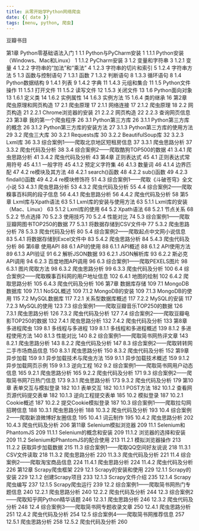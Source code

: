 ```yaml
---
title: 从零开始学Python网络爬虫
date: {{ date }}
tags: [menu, python, 爬虫]
---
```

豆瓣书目
<!-- more -->
第1章 Python零基础语法入门 1
1.1 Python与PyCharm安装 1
1.1.1 Python安装（Windows、Mac和Linux） 1
1.1.2 PyCharm安装 3
1.2 变量和字符串 3
1.2.1 变量 4
1.2.2 字符串的“加法”和“乘法” 4
1.2.3 字符串的切片和索引 5
1.2.4 字符串方法 5
1.3 函数与控制语句 7
1.3.1 函数 7
1.3.2 判断语句 8
1.3.3 循环语句 8
1.4 Python数据结构 9
1.4.1 列表 9
1.4.2 字典 11
1.4.3 元组和集合 11
1.5 Python文件操作 11
1.5.1 打开文件 11
1.5.2 读写文件 12
1.5.3 关闭文件 13
1.6 Python面向对象 13
1.6.1 定义类 14
1.6.2 实例属性 14
1.6.3 实例方法 15
1.6.4 类的继承 16
第2章 爬虫原理和网页构造 17
2.1 爬虫原理 17
2.1.1 网络连接 17
2.1.2 爬虫原理 18
2.2 网页构造 21
2.2.1 Chrome浏览器的安装 21
2.2.2 网页构造 22
2.2.3 查询网页信息 23
第3章 我的第一个爬虫程序 26
3.1 Python第三方库 26
3.1.1 Python第三方库的概念 26
3.1.2 Python第三方库的安装方法 27
3.1.3 Python第三方库的使用方法 29
3.2 爬虫三大库 30
3.2.1 Requests库 30
3.2.2 BeautifulSoup库 32
3.2.3 Lxml库 36
3.3 综合案例1——爬取北京地区短租房信息 37
3.3.1 爬虫思路分析 37
3.3.2 爬虫代码及分析 38
3.4 综合案例2——爬取酷狗TOP500的数据 41
3.4.1 爬虫思路分析 41
3.4.2 爬虫代码及分析 43
第4章 正则表达式 45
4.1 正则表达式常用符号 45
4.1.1 一般字符 45
4.1.2 预定义字符集 46
4.1.3 数量词 46
4.1.4 边界匹配 47
4.2 re模块及其方法 48
4.2.1 search()函数 48
4.2.2 sub()函数 49
4.2.3 findall()函数 49
4.2.4 re模块修饰符 51
4.3 综合案例1——爬取《斗破苍穹》全文小说 53
4.3.1 爬虫思路分析 53
4.3.2 爬虫代码及分析 55
4.4 综合案例2——爬取糗事百科网的段子信息 56
4.4.1 爬虫思路分析 56
4.4.2 爬虫代码及分析 58
第5章 Lxml库与Xpath语法 63
5.1 Lxml库的安装与使用方法 63
5.1.1 Lxml库的安装（Mac、Linux） 63
5.1.2 Lxml库的使用 64
5.2 Xpath语法 68
5.2.1 节点关系 68
5.2.2 节点选择 70
5.2.3 使用技巧 70
5.2.4 性能对比 74
5.3 综合案例1——爬取豆瓣网图书TOP250的数据 77
5.3.1 将数据存储到CSV文件中 77
5.3.2 爬虫思路分析 78
5.3.3 爬虫代码及分析 80
5.4 综合案例2——爬取起点中文网小说信息 83
5.4.1 将数据存储到Excel文件中 83
5.4.2 爬虫思路分析 84
5.4.3 爬虫代码及分析 86
第6章 使用API 88
6.1 API的使用 88
6.1.1 API概述 88
6.1.2 API使用方法 89
6.1.3 API验证 91
6.2 解析JSON数据 93
6.2.1 JSON解析库 93
6.2.2 斯必克API调用 94
6.2.3 百度地图API调用 96
6.3 综合案例1——爬取PEXELS图片 98
6.3.1 图片爬取方法 98
6.3.2 爬虫思路分析 99
6.3.3 爬虫代码及分析 100
6.4 综合案例2——爬取糗事百科网的用户地址信息 102
6.4.1 地图的绘制 102
6.4.2 爬取思路分析 105
6.4.3 爬虫代码及分析 106
第7章 数据库存储 109
7.1 MongoDB数据库 109
7.1.1 NoSQL概述 109
7.1.2 MongoDB的安装 109
7.1.3 MongoDB的使用 115
7.2 MySQL数据库 117
7.2.1 关系型数据库概述 117
7.2.2 MySQL的安装 117
7.2.3 MySQL的使用 123
7.3 综合案例1——爬取豆瓣音乐TOP250的数据 126
7.3.1 爬虫思路分析 126
7.3.2 爬虫代码及分析 127
7.4 综合案例2——爬取豆瓣电影TOP250的数据 132
7.4.1 爬虫思路分析 132
7.4.2 爬虫代码及分析 133
第8章 多进程爬虫 139
8.1 多线程与多进程 139
8.1.1 多线程和多进程概述 139
8.1.2 多进程使用方法 140
8.1.3 性能对比 140
8.2 综合案例1——爬取简书网热评文章 143
8.2.1 爬虫思路分析 143
8.2.2 爬虫代码及分析 147
8.3 综合案例2——爬取转转网二手市场商品信息 150
8.3.1 爬虫思路分析 150
8.3.2 爬虫代码及分析 152
第9章 异步加载 159
9.1 异步加载技术与爬虫方法 159
9.1.1 异步加载技术概述 159
9.1.2 异步加载网页示例 159
9.1.3 逆向工程 162
9.2 综合案例1——爬取简书网用户动态信息 165
9.2.1 爬虫思路分析 165
9.2.2 爬虫代码及分析 171
9.3 综合案例2——爬取简书网7日热门信息 173
9.3.1 爬虫思路分析 173
9.3.2 爬虫代码及分析 179
第10章 表单交互与模拟登录 182
10.1 表单交互 182
10.1.1 POST方法 182
10.1.2 查看网页源代码提交表单 182
10.1.3 逆向工程提交表单 185
10.2 模拟登录 187
10.2.1 Cookie概述 187
10.2.2 提交Cookie模拟登录 187
10.3 综合案例1——爬取拉勾网招聘信息 188
10.3.1 爬虫思路分析 188
10.3.2 爬虫代码及分析 193
10.4 综合案例2——爬取新浪微博好友圈信息 195
10.4.1 词云制作 195
10.4.2 爬虫思路分析 202
10.4.3 爬虫代码及分析 206
第11章 Selenium模拟浏览器 209
11.1 Selenium和PhantomJS 209
11.1.1 Selenium的概念和安装 209
11.1.2 浏览器的选择和安装 209
11.2 Selenium和PhantomJS的配合使用 213
11.2.1 模拟浏览器操作 213
11.2.2 获取异步加载数据 215
11.3 综合案例1——爬取QQ空间好友说说 218
11.3.1 CSV文件读取 218
11.3.2 爬虫思路分析 220
11.3.3 爬虫代码及分析 221
11.4 综合案例2——爬取淘宝商品信息 224
11.4.1 爬虫思路分析 224
11.4.2 爬虫代码及分析 226
第12章 Scrapy爬虫框架 229
12.1 Scrapy的安装和使用 229
12.1.1 Scrapy的安装 229
12.1.2 创建Scrapy项目 233
12.1.3 Scrapy文件介绍 235
12.1.4 Scrapy爬虫编写 237
12.1.5 Scrapy爬虫运行 239
12.2 综合案例1——爬取简书网热门专题信息 240
12.2.1 爬虫思路分析 240
12.2.2 爬虫代码及分析 244
12.3 综合案例2——爬取知乎网Python精华话题 246
12.3.1 爬虫思路分析 246
12.3.2 爬虫代码及分析 248
12.4 综合案例3——爬取简书网专题收录文章 250
12.4.1 爬虫思路分析 251
12.4.2 爬虫代码及分析 254
12.5 综合案例4——爬取简书网推荐信息 257
12.5.1 爬虫思路分析 258
12.5.2 爬虫代码及分析 260